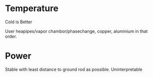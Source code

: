 

# Temperature
Cold is Better

User heapipes/vapor chambor/phasechange, copper, aluminium in that order. 

# Power 
Stable with least distance to ground rod as possible.
Uninterpretable